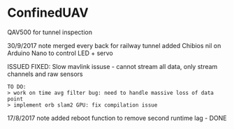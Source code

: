 # ConfinedUAV

QAV500 for tunnel inspection

30/9/2017 note
merged every back for railway tunnel
added Chibios nil on Arduino Nano to control LED + servo

ISSUED FIXED:
Slow mavlink issuse - cannot stream all data, only stream channels and raw sensors

	TO DO:
	> work on time avg filter bug: need to handle massive loss of data point
	> implement orb slam2 GPU: fix compilation issue

17/8/2017 note
added reboot function to remove second runtime lag - DONE


